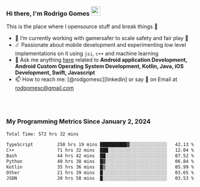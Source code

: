 
### Hi there, I'm Rodrigo Gomes <img src="https://media.giphy.com/media/hvRJCLFzcasrR4ia7z/giphy.gif" width="25px">
This is the place where I opensource stuff and break things 🤣
- 🔭 I’m currently working with gamersafer to scale safety and fair play 💜
- ☄️ Passionate about mobile development and experimenting low level implementations on it using `jsi`, `c++` and machine learning
- 💬 Ask me anything [here](https://github.com/rodgomesc/rodgomesc/issues) related to <b>Android application Development, Android Custom Operating System Development, Kotlin, Java, iOS Development, Swift, Javascript</b>
- 📫 How to reach me: [@rodgomesc][linkedin] or say 👋 on Email at [rodgomesc@gmail.com](mailto:rodgomesc@gmail.com)


<br/>

<!-- 
<picture>
  <img src="/github-metrics.svg" alt="Metrics">
</picture>
-->

</br>

### My Programming Metrics Since January 2, 2024 


<!--START_SECTION:waka-->

```txt
Total Time: 572 hrs 32 mins

TypeScript         250 hrs 19 mins ██████████▓░░░░░░░░░░░░░░   42.13 %
C++                71 hrs 32 mins  ███░░░░░░░░░░░░░░░░░░░░░░   12.04 %
Bash               44 hrs 42 mins  ██░░░░░░░░░░░░░░░░░░░░░░░   07.52 %
Python             40 hrs 38 mins  █▓░░░░░░░░░░░░░░░░░░░░░░░   06.84 %
Kotlin             35 hrs 36 mins  █▒░░░░░░░░░░░░░░░░░░░░░░░   05.99 %
Other              21 hrs 39 mins  █░░░░░░░░░░░░░░░░░░░░░░░░   03.65 %
JSON               20 hrs 58 mins  █░░░░░░░░░░░░░░░░░░░░░░░░   03.53 %
```

<!--END_SECTION:waka-->
